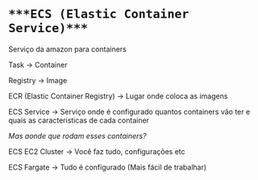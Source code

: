 # `***ECS (Elastic Container Service)***`

Serviço da amazon para containers

Task → Container

Registry → Image

ECR (Elastic Container Registry) → Lugar onde coloca as imagens

ECS Service → Serviço onde é configurado quantos containers vão ter e quais as caracteristicas de cada container

*Mas aonde que rodam esses containers?*

ECS EC2 Cluster → Você faz tudo, configurações etc

ECS Fargate → Tudo é configurado (Mais fácil de trabalhar)